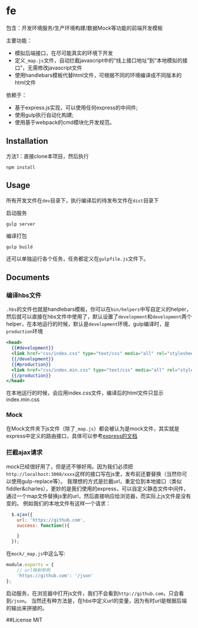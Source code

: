 # fe
包含：开发环境服务/生产环境构建/数据Mock等功能的前端开发模板

主要功能：
- 模拟后端接口，在尽可能真实的环境下开发
- 定义`_map.js`文件，自动拦截javascript中的“线上接口地址”到“本地模拟的接口”，无需修改javascript文件
- 使用handlebars模板代替html文件，可根据不同的环境编译成不同版本的html文件

依赖于：
- 基于express.js实现，可以使用任何express的中间件;
- 使用gulp执行自动化构建;
- 使用基于webpack的cmd模块化开发规范。


## Installation
方法1：直接clone本项目，然后执行

    npm install

## Usage
所有开发文件在`dev`目录下，执行编译后的待发布文件在`dist`目录下

启动服务

    gulp server

编译打包

    gulp build

还可以单独运行各个任务，任务都定义在`gulpfile.js`文件下。

## Documents
### 编译hbs文件
`.hbs`的文件也就是handlebars模板，你可以在`bin/helpers`中写自定义的helper，然后就可以直接在hbs文件中使用了，默认设置了`development`和`development`两个helper，在本地运行的时候，默认是`development`环境，gulp编译时，是`production`环境

```handlebars
<head>
  {{#development}}
  <link href="css/index.css" type="text/css" media="all" rel="stylesheet" />
  {{/development}}
  {{#production}}
  <link href="css/index.min.css" type="text/css" media="all" rel="stylesheet" />
  {{/production}}
</head>
```
在本地运行的时候，会应用index.css文件，编译后的html文件只显示index.min.css

### Mock
在Mock文件夹下js文件（除了`_map.js`）都会被认为是mock文件，其实就是express中定义的路由接口，具体可以参考[express的文档](http://expressjs.com/zh/4x/api.html)

### 拦截ajax请求
mock已经很好用了，但是还不够好用。因为我们必须把`http://localhost:3000/xxxx`这样的接口写在js里，发布前还要替换（当然你可以使用gulp-replace等）。
我理想的方式是拦截url，重定位到本地接口（类似fiddler&charles），更妙的是我们使用的express，可以自定义静态文件中间件，通过一个map文件替换js里的url，然后直接响应给浏览器，而实际上js文件是没有变的。
例如我们的本地文件有这样一个请求：
```javascript
  $.ajax({
    url: 'https://github.com',
    success: function(){

    }
  });
```
在`mock/_map.js`中这么写:
```javascript
module.exports = {
    // url映射举例
    'https://github.com': '/json'
};
```
启动服务，在浏览器中打开js文件，我们不会看到`http://github.com`，只会看到`/json`。
当然还有种方法是，在hbs中定义url的变量，因为有时url是根据后端的输出来拼接的。

##License
MIT
